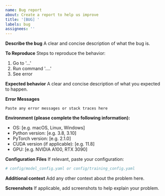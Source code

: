 ```yaml
---
name: Bug report
about: Create a report to help us improve
title: '[BUG] '
labels: bug
assignees: ''
---
```


**Describe the bug**
A clear and concise description of what the bug is.

**To Reproduce**
Steps to reproduce the behavior:
1. Go to '...'
2. Run command '....'
3. See error

**Expected behavior**
A clear and concise description of what you expected to happen.

**Error Messages**
```
Paste any error messages or stack traces here
```

**Environment (please complete the following information):**
- OS: [e.g. macOS, Linux, Windows]
- Python version: [e.g. 3.8, 3.10]
- PyTorch version: [e.g. 2.1.0]
- CUDA version (if applicable): [e.g. 11.8]
- GPU: [e.g. NVIDIA A100, RTX 3090]

**Configuration Files**
If relevant, paste your configuration:
```yaml
# config/model_config.yaml or config/training_config.yaml
```

**Additional context**
Add any other context about the problem here.

**Screenshots**
If applicable, add screenshots to help explain your problem.

